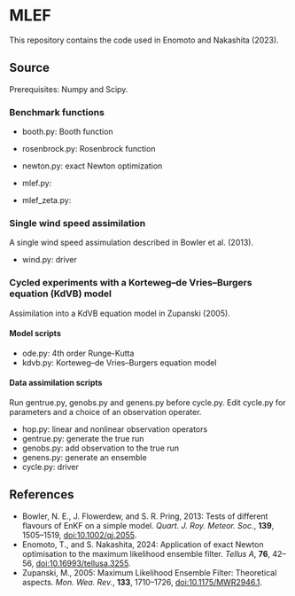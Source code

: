 # MLEF

This repository contains the code used in Enomoto and Nakashita (2023). 


## Source

Prerequisites: Numpy and Scipy.

### Benchmark functions

- booth.py: Booth function
- rosenbrock.py: Rosenbrock function

- newton.py: exact Newton optimization
- mlef.py:
- mlef_zeta.py: 

### Single wind speed assimilation

A single wind speed assimulation described in Bowler et al. (2013).

- wind.py: driver

### Cycled experiments with a Korteweg&ndash;de Vries&ndash;Burgers equation (KdVB) model

Assimilation into a KdVB equation model in Zupanski (2005).

#### Model scripts

- ode.py: 4th order Runge-Kutta
- kdvb.py: Korteweg&ndash;de Vries&ndash;Burgers equation model

#### Data assimilation scripts

Run gentrue.py, genobs.py and genens.py before cycle.py.
Edit cycle.py for parameters and a choice of an observation operater.

- hop.py: linear and nonlinear observation operators
- gentrue.py: generate the true run
- genobs.py: add observation to the true run
- genens.py: generate an ensemble
- cycle.py: driver

## References

- Bowler, N. E., J. Flowerdew, and S. R. Pring, 2013: Tests of different flavours of EnKF on a simple model. *Quart. J. Roy. Meteor. Soc.*, **139**, 1505&ndash;1519, [doi:10.1002/qj.2055](https://doi.org/10.1002/qj.2055).
- Enomoto, T., and S. Nakashita, 2024: Application of exact Newton optimisation to the maximum likelihood ensemble filter. *Tellus A*, **76**, 42–56, [doi:10.16993/tellusa.3255](https://doi.org/10.16993/tellusa.3255).
- Zupanski, M., 2005: Maximum Likelihood Ensemble Filter: Theoretical aspects. *Mon. Wea. Rev.*, **133**, 1710&ndash;1726, [doi:10.1175/MWR2946.1](https://doi.org/10.1175/MWR2946.1).
